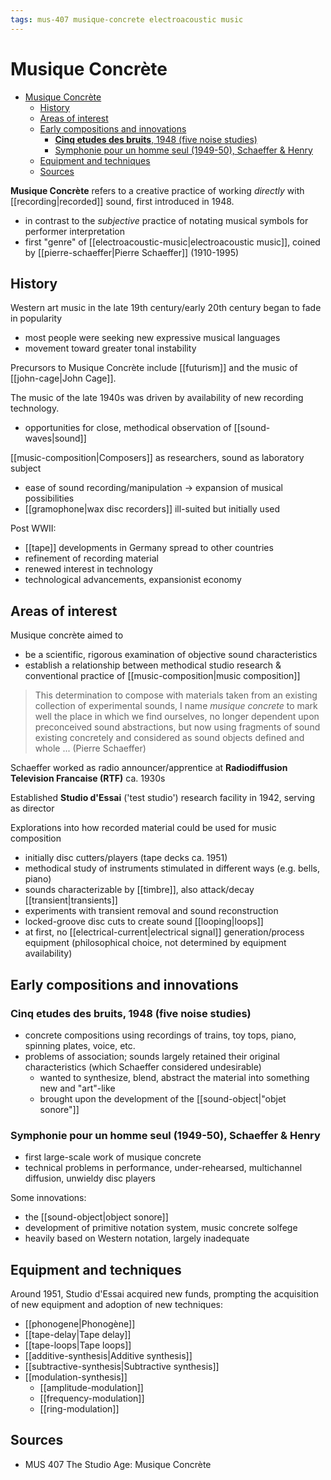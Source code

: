 ```yaml
---
tags: mus-407 musique-concrete electroacoustic music
---
```


# Musique Concrète

- [Musique Concrète](#musique-concrète)
  - [History](#history)
  - [Areas of interest](#areas-of-interest)
  - [Early compositions and innovations](#early-compositions-and-innovations)
    - [**Cinq etudes des bruits**, 1948 (five noise studies)](#cinq-etudes-des-bruits-1948-five-noise-studies)
    - [Symphonie pour un homme seul (1949-50), Schaeffer & Henry](#symphonie-pour-un-homme-seul-1949-50-schaeffer--henry)
  - [Equipment and techniques](#equipment-and-techniques)
  - [Sources](#sources)

**Musique Concrète** refers to a creative practice of working _directly_ with [[recording|recorded]] sound, first introduced in 1948.

- in contrast to the _subjective_ practice of notating musical symbols for performer interpretation
- first "genre" of [[electroacoustic-music|electroacoustic music]], coined by [[pierre-schaeffer|Pierre Schaeffer]] (1910-1995)

## History

Western art music in the late 19th century/early 20th century began to fade in popularity

- most people were seeking new expressive musical languages
- movement toward greater tonal instability

Precursors to Musique Concrète include [[futurism]] and the music of [[john-cage|John Cage]].

The music of the late 1940s was driven by availability of new recording technology.

- opportunities for close, methodical observation of [[sound-waves|sound]]

[[music-composition|Composers]] as researchers, sound as laboratory subject

- ease of sound recording/manipulation → expansion of musical possibilities
- [[gramophone|wax disc recorders]] ill-suited but initially used

Post WWII:

- [[tape]] developments in Germany spread to other countries
- refinement of recording material
- renewed interest in technology
- technological advancements, expansionist economy

## Areas of interest

Musique concrète aimed to

- be a scientific, rigorous examination of objective sound characteristics
- establish a relationship between methodical studio research & conventional practice of [[music-composition|music composition]]

> This determination to compose with materials taken from an existing collection of experimental sounds, I name _musique concrete_ to mark well the place in which we find ourselves, no longer dependent upon preconceived sound abstractions, but now using fragments of sound existing concretely and considered as sound objects defined and whole ... (Pierre Schaeffer)

Schaeffer worked as radio announcer/apprentice at **Radiodiffusion Television Francaise (RTF)** ca. 1930s

Established **Studio d'Essai** ('test studio') research facility in 1942, serving as director

Explorations into how recorded material could be used for music composition

- initially disc cutters/players (tape decks ca. 1951)
- methodical study of instruments stimulated in different ways (e.g. bells, piano)
- sounds characterizable by [[timbre]], also attack/decay [[transient|transients]]
- experiments with transient removal and sound reconstruction
- locked-groove disc cuts to create sound [[looping|loops]]
- at first, no [[electrical-current|electrical signal]] generation/process equipment (philosophical choice, not determined by equipment availability)

## Early compositions and innovations

### **Cinq etudes des bruits**, 1948 (five noise studies)

- concrete compositions using recordings of trains, toy tops, piano, spinning plates, voice, etc.
- problems of association; sounds largely retained their original characteristics (which Schaeffer considered undesirable)
  - wanted to synthesize, blend, abstract the material into something new and "art"-like
  - brought upon the development of the [[sound-object|"objet sonore"]]

### Symphonie pour un homme seul (1949-50), Schaeffer & Henry

- first large-scale work of musique concrete
- technical problems in performance, under-rehearsed, multichannel diffusion, unwieldy disc players

Some innovations:

- the [[sound-object|object sonore]]
- development of primitive notation system, music concrete solfege
- heavily based on Western notation, largely inadequate

## Equipment and techniques

Around 1951, Studio d'Essai acquired new funds, prompting the acquisition of new equipment and adoption of new techniques:

- [[phonogene|Phonogène]]
- [[tape-delay|Tape delay]]
- [[tape-loops|Tape loops]]
- [[additive-synthesis|Additive synthesis]]
- [[subtractive-synthesis|Subtractive synthesis]]
- [[modulation-synthesis]]
  - [[amplitude-modulation]]
  - [[frequency-modulation]]
  - [[ring-modulation]]

## Sources

- MUS 407 The Studio Age: Musique Concrète

